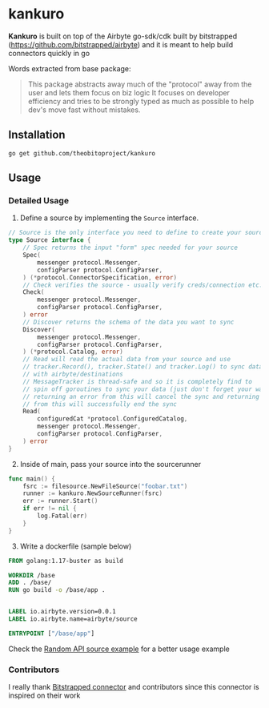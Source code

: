 # kankuro

**Kankuro** is built on top of the Airbyte go-sdk/cdk built by bitstrapped (https://github.com/bitstrapped/airbyte) and it is meant to help build connectors quickly in go

Words extracted from base package:
>This package abstracts away much of the "protocol" away from the user and lets them focus on biz logic
It focuses on developer efficiency and tries to be strongly typed as much as possible to help dev's move fast without mistakes.

## Installation 

```
go get github.com/theobitoproject/kankuro
```

## Usage 

### Detailed Usage

1. Define a source by implementing the `Source` interface. 

```go
// Source is the only interface you need to define to create your source!
type Source interface {
	// Spec returns the input "form" spec needed for your source
	Spec(
		messenger protocol.Messenger,
		configParser protocol.ConfigParser,
	) (*protocol.ConnectorSpecification, error)
	// Check verifies the source - usually verify creds/connection etc.
	Check(
		messenger protocol.Messenger,
		configParser protocol.ConfigParser,
	) error
	// Discover returns the schema of the data you want to sync
	Discover(
		messenger protocol.Messenger,
		configParser protocol.ConfigParser,
	) (*protocol.Catalog, error)
	// Read will read the actual data from your source and use
	// tracker.Record(), tracker.State() and tracker.Log() to sync data
	// with airbyte/destinations
	// MessageTracker is thread-safe and so it is completely find to
	// spin off goroutines to sync your data (just don't forget your waitgroups :))
	// returning an error from this will cancel the sync and returning a nil
	// from this will successfully end the sync
	Read(
		configuredCat *protocol.ConfiguredCatalog,
		messenger protocol.Messenger,
		configParser protocol.ConfigParser,
	) error
}
```

2. Inside of main, pass your source into the sourcerunner

```go
func main() {
	fsrc := filesource.NewFileSource("foobar.txt")
	runner := kankuro.NewSourceRunner(fsrc)
	err := runner.Start()
	if err != nil {
		log.Fatal(err)
	}
}
```


3. Write a dockerfile (sample below)

```dockerfile
FROM golang:1.17-buster as build

WORKDIR /base
ADD . /base/
RUN go build -o /base/app .


LABEL io.airbyte.version=0.0.1
LABEL io.airbyte.name=airbyte/source

ENTRYPOINT ["/base/app"]
```

Check the [Random API source example](https://github.com/theobitoproject/airbyte_source_random_api) for a better usage example

### Contributors

I really thank [Bitstrapped connector](https://github.com/bitstrapped/airbyte) and contributors since this connector is inspired on their work
